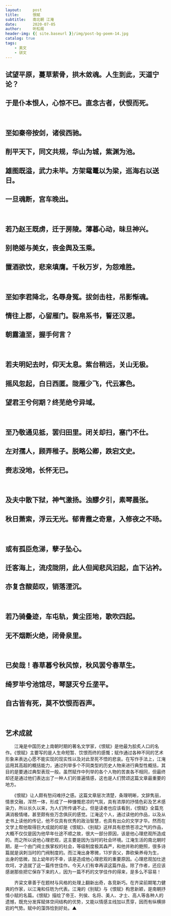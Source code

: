 ```yaml
---
layout:     post
title:      恨赋
subtitle:   南北朝 江淹
date:       2020-07-05
author:     听松阁
header-img: {{ site.baseurl }}/img/post-bg-poem-14.jpg
catalog: true
tags:
    - 美文
    - 骈文
---
```


## 试望平原，蔓草萦骨，拱木敛魂。人生到此，天道宁论？
## 于是仆本恨人，心惊不已。直念古者，伏恨而死。

&nbsp;
## 至如秦帝按剑，诸侯西驰。
## 削平天下，同文共规，华山为城，紫渊为池。
## 雄图既溢，武力未毕。方架鼋鼍以为梁，巡海右以送日。
## 一旦魂断，宫车晚出。

&nbsp;

## 若乃赵王既虏，迁于房陵。薄暮心动，昧旦神兴。
## 别艳姬与美女，丧金舆及玉乘。
## 置酒欲饮，悲来填膺。千秋万岁，为怨难胜。

&nbsp;
## 至如李君降北，名辱身冤。拔剑击柱，吊影惭魂。
## 情往上郡，心留雁门。裂帛系书，誓还汉恩。
## 朝露溘至，握手何言？
&nbsp;
## 若夫明妃去时，仰天太息。紫台稍远，关山无极。
## 摇风忽起，白日西匿。陇雁少飞，代云寡色。
## 望君王兮何期？终芜绝兮异域。
&nbsp;

## 至乃敬通见抵，罢归田里。闭关却扫，塞门不仕。
## 左对孺人，顾弄稚子。脱略公卿，跌宕文史。 
## 赍志没地，长怀无已。

&nbsp;

## 及夫中散下狱，神气激扬。浊醪夕引，素琴晨张。
## 秋日萧索，浮云无光。郁青霞之奇意，入修夜之不旸。
&nbsp;

## 或有孤臣危涕，孽子坠心。
## 迁客海上，流戍陇阴，此人但闻悲风汩起，血下沾衿。
## 亦复含酸茹叹，销落湮沉。

&nbsp;

## 若乃骑叠迹，车屯轨，黄尘匝地，歌吹四起。
## 无不烟断火绝，闭骨泉里。
&nbsp;
## 已矣哉！春草暮兮秋风惊，秋风罢兮春草生。
## 绮罗毕兮池馆尽，琴瑟灭兮丘垄平。
## 自古皆有死，莫不饮恨而吞声。



&nbsp;



## 艺术成就



　　江淹是中国历史上南朝时期的著名文学家，《恨赋》是他最为脍炙人口的名作。《恨赋》主要写的是人生命短暂、饮恨而终的感慨；赋作通过各种不同的艺术形象来表达心愿不能实现的现实性以及对此至死不悟的悲哀。在写作手法上，江淹运用其高超的概括能力，通过列举多个不同类型的历史人物来进行典型性概括，其目的是要通过典型表现一般。虽然赋作中列举的各个人物的苦衷各不相同，但最终却还是通过他们表达出了一种人们的普遍情感，这也是人们赞颂这篇文章最重要的地方。



　　《恨赋》让人颇有愁闷难抒之感。这篇文章层次清楚，条理明晰，文辞隽丽，情景交融，浑然一体，形成了一种慷慨悲凉的气氛，具有浓厚的抒情色彩及艺术感染力，所以长久以来，为人们所传诵不止。但是读者也应该看到，《恨赋》全篇充满消极情绪，甚至颇有些万念俱灰的感觉。江淹这个人，通过读他的作品，以及从史书上读他的传记，他不仅具有优秀的政治智慧，也具有出众的文学才华。然而在文学上帮他取得巨大成就的却是《恨赋》、《别赋》这样具有悲愤苍凉之气的作品，大概不仅仅是因为他早年仕途不顺之故，很大一部分原因，该是他心理悲观所造成的。而之所以说他心理悲观，这主要是因为当时的社会环境。江淹生活的南北朝时期，是一个由门阀士族掌权的社会，等级制度极其森严，和他并称的鲍照，很多诗篇就是讽刺当时的门阀制度的。而江淹出身寒微，13岁丧父，靠砍柴养母为生，出身的低微，加上幼年的不幸，该是造成他心理悲观的重要原因。心理悲观加仕途坎坷，才造就了这一篇传世佳作。今天人们有幸再读这篇作品，除了作者，还应该感谢那些把它保存下来的人，因为一篇不朽的文学佳作的得来，是多么不容易！



　　齐梁文章善于在题材与风格的处理上翻新出奇，各竞新巧。在齐梁前期笔力健爽的作家，以江淹和任昉为代表。江淹的《别赋》与《恨赋》构思新颖，是南朝抒情小赋的名篇。《恨赋》描绘了帝王、列侯、名将、美人、才士、高人等各种人的遗憾，既充分发挥赋体空间结构的优势，又能以情感主线加以贯穿，因而有纵横排宕的气势。赋中的藻饰恰到好处。▲
